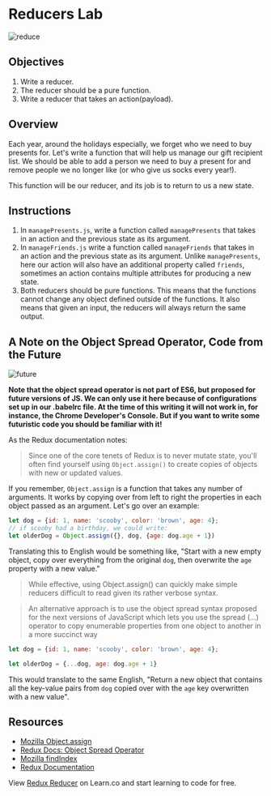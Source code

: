 # Reducers Lab

![reduce](https://media.giphy.com/media/3o7TKwxYkeW0ZvTqsU/giphy.gif)
## Objectives
1. Write a reducer.
2. The reducer should be a pure function.
3. Write a reducer that takes an action(payload).

## Overview

Each year, around the holidays especially, we forget who we need to buy presents for. Let's write a function that will help us manage our gift recipient list. We should be able to add a person we need to buy a present for and remove people we no longer like (or who give us socks every year!).

This function will be our reducer, and its job is to return to us a new state.

## Instructions

1. In `managePresents.js`, write a function called `managePresents` that takes in an action and the previous state as its argument.
2. In `manageFriends.js` write a function called `manageFriends` that takes in an action and the previous state as its argument.  Unlike `managePresents`, here our action will also have an additional property called `friends`, sometimes an action contains multiple attributes for producing a new state.
3. Both reducers should be pure functions.  This means that the functions cannot change any object defined outside of the functions.  It also means that given an input, the reducers will always return the same output.

## A Note on the Object Spread Operator, Code from the Future
![future](https://media.giphy.com/media/l0CRCmMBYQbL7dCmI/giphy.gif)

**Note that the object spread operator is not part of ES6, but proposed for future versions of JS.  We can only use it here because of configurations set up in our .babelrc file.  At the time of this writing it will not work in, for instance, the Chrome Developer's Console. But if you want to write some futuristic code you should be familiar with it!**

As the Redux documentation notes:
>Since one of the core tenets of Redux is to never mutate state, you'll often find yourself using `Object.assign()` to create copies of objects with new or updated values.

If you remember, `Object.assign` is a function that takes any number of arguments. It works by copying over from left to right the properties in each object passed as an argument.  Let's go over an example:

```javascript
let dog = {id: 1, name: 'scooby', color: 'brown', age: 4};
// if scooby had a birthday, we could write:
let olderDog = Object.assign({}, dog, {age: dog.age + 1})
```
Translating this to English would be something like, "Start with a new empty object, copy over everything from the original `dog`, then overwrite the `age` property with a new value."

>While effective, using Object.assign() can quickly make simple reducers difficult to read given its rather verbose syntax.

>An alternative approach is to use the object spread syntax proposed for the next versions of JavaScript which lets you use the spread (...) operator to copy enumerable properties from one object to another in a more succinct way

```javascript
let dog = {id: 1, name: 'scooby', color: 'brown', age: 4};

let olderDog = {...dog, age: dog.age + 1}
```
This would translate to the same English, "Return a new object that contains all the key-value pairs from `dog` copied over with the `age` key overwritten with a new value".

## Resources
- [Mozilla Object.assign](https://developer.mozilla.org/en-US/docs/Web/JavaScript/Reference/Global_Objects/Object/assign)
- [Redux Docs: Object Spread Operator](http://redux.js.org/docs/recipes/UsingObjectSpreadOperator.html)
- [Mozilla findIndex](https://developer.mozilla.org/en-US/docs/Web/JavaScript/Reference/Global_Objects/Array/findIndex)
- [Redux Documentation](http://redux.js.org/docs/basics/Reducers.html)
<p class='util--hide'>View <a href='https://learn.co/lessons/redux-reducer'>Redux Reducer</a> on Learn.co and start learning to code for free.</p>
